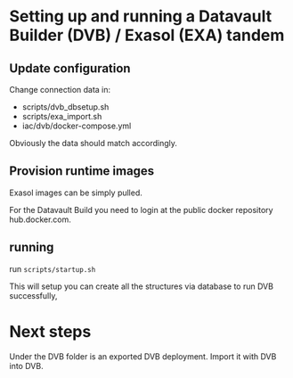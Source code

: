 # Setting up and running a Datavault Builder (DVB) / Exasol (EXA) tandem

## Update configuration

Change connection data in:

- scripts/dvb_dbsetup.sh
- scripts/exa_import.sh
- iac/dvb/docker-compose.yml

Obviously the data should match accordingly.

## Provision runtime images

Exasol images can be simply pulled.

For the Datavault Build you need to login at the public docker repository hub.docker.com.

## running

run ```scripts/startup.sh``` 

This will setup you can create all the structures via database to run DVB successfully, 


# Next steps

Under the DVB folder is an exported DVB deployment. Import it with DVB into DVB.
